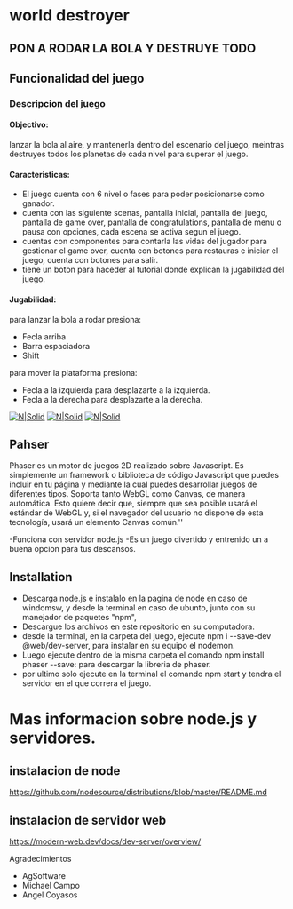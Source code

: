 # world destroyer
## PON A RODAR LA BOLA Y DESTRUYE TODO

## Funcionalidad del juego
### Descripcion del juego

#### Objectivo:

lanzar la bola al aire, y mantenerla dentro del escenario del juego, meintras destruyes todos los planetas de cada nivel para superar el juego.

#### Caracteristicas:

- El juego cuenta con 6 nivel o fases para poder posicionarse como ganador.
- cuenta con las siguiente scenas, pantalla inicial, pantalla del juego, pantalla de game over, pantalla de congratulations, pantalla de menu o pausa con opciones, cada escena se activa segun el juego.
- cuentas con componentes para contarla las vidas del jugador para gestionar el game over, cuenta con botones para restauras e iniciar el juego, cuenta con botones para salir.
- tiene un boton para haceder al tutorial donde explican la jugabilidad del juego.

#### Jugabilidad:

para lanzar la bola a rodar presiona:
- Fecla arriba
- Barra espaciadora
- Shift

para mover la plataforma presiona:
- Fecla a la izquierda para desplazarte a la izquierda.
- Fecla a la derecha para desplazarte a la derecha.


[![N|Solid](https://encrypted-tbn0.gstatic.com/images?q=tbn:ANd9GcQfKIIX_RjBHTAIJ8XErHEb_yuz-aAW9rTb3w&usqp=CAU)](https://encrypted-tbn0.gstatic.com/images?q=tbn:ANd9GcQfKIIX_RjBHTAIJ8XErHEb_yuz-aAW9rTb3w&usqp=CAU)
[![N|Solid](https://encrypted-tbn0.gstatic.com/images?q=tbn:ANd9GcQq2I2Cx3UP86YqYSMnz1KgS2TRxnElRXZyMA&usqp=CAU)](https://encrypted-tbn0.gstatic.com/images?q=tbn:ANd9GcQq2I2Cx3UP86YqYSMnz1KgS2TRxnElRXZyMA&usqp=CAU)
[![N|Solid](https://encrypted-tbn0.gstatic.com/images?q=tbn:ANd9GcRrj_L9rz3YgtNMqJNvj7PVgqrYGRxoVlhK9g&usqp=CAU)](https://encrypted-tbn0.gstatic.com/images?q=tbn:ANd9GcRrj_L9rz3YgtNMqJNvj7PVgqrYGRxoVlhK9g&usqp=CAU)


## Pahser

Phaser es un motor de juegos 2D realizado sobre Javascript. Es simplemente un framework o biblioteca de código Javascript que puedes incluir en tu página y mediante la cual puedes desarrollar juegos de diferentes tipos. Soporta tanto WebGL como Canvas, de manera automática. Esto quiere decir que, siempre que sea posible usará el estándar de WebGL y, si el navegador del usuario no dispone de esta tecnología, usará un elemento Canvas común.''

-Funciona con servidor node.js 
-Es un juego divertido y entrenido un a buena opcion para tus descansos.

## Installation
- Descarga node.js e instalalo en la pagina de node en caso de windomsw,  y desde la terminal en caso de ubunto, junto con su manejador de paquetes "npm",
- Descargue los archivos en este repositorio en su computadora.
- desde la terminal, en la carpeta del juego, ejecute npm i --save-dev @web/dev-server, para instalar en su equipo el nodemon.
- Luego ejecute dentro de la misma carpeta el comando npm install phaser --save: para descargar la libreria de phaser.
- por ultimo solo ejecute en la terminal el comando npm start y tendra el servidor en el que correra el juego.


# Mas informacion sobre node.js y servidores.
## instalacion de node

https://github.com/nodesource/distributions/blob/master/README.md

## instalacion de servidor web
https://modern-web.dev/docs/dev-server/overview/


Agradecimientos

- AgSoftware
- Michael Campo
- Angel Coyasos
